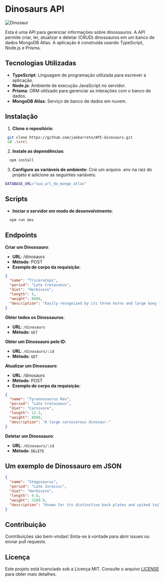 # Dinosaurs API

![Dinosaur](assets/dinosaur.avif)

Esta é uma API para gerenciar informações sobre dinossauros. A API permite criar, ler, atualizar e deletar (CRUD) dinossauros em um banco de dados MongoDB Atlas. A aplicação é construída usando TypeScript, Node.js e Prisma.

## Tecnologias Utilizadas

- **TypeScript**: Linguagem de programação utilizada para escrever a aplicação.
- **Node.js**: Ambiente de execução JavaScript no servidor.
- **Prisma**: ORM utilizado para gerenciar as interações com o banco de dados.
- **MongoDB Atlas**: Serviço de banco de dados em nuvem.

## Instalação

1. **Clone o repositório**:

```sh
 git clone https://github.com/jaobarreto/API-dinosaurs.git
 cd .\src\
```

2. **Instale as dependências**:

```sh
  npm install
```

3. **Configure as variáveis de ambiente**: Crie um arquivo .env na raiz do projeto e adicione as seguintes variáveis:

```sh
DATABASE_URL="sua_url_do_mongo_atlas"
```

## Scripts

- **Iniciar o servidor em modo de desenvolvimento**:

```sh
  npm run dev
```

## Endpoints

**Criar um Dinossauro**:

- **URL**: /dinosaurs
- **Método**: POST
- **Exemplo de corpo da requisição**:

```json
{
  "name": "Triceratops",
  "period": "Late Cretaceous",
  "diet": "Herbivore",
  "length": 9,
  "weight": 6000,
  "description": "Easily recognized by its three horns and large bony frill at the back of its head."
}
```

**Obter todos os Dinossauros**:

- **URL**: `/dinosaurs`
- **Método**: `GET`

**Obter um Dinossauro pelo ID**:

- **URL**: `/dinosaurs/:id`
- **Método**: `GET`

**Atualizar um Dinossauro**:

- **URL**: /dinosaurs
- **Método**: POST
- **Exemplo de corpo da requisição**:

```json
{
  "name": "Tyrannosaurus Rex",
  "period": "Late Cretaceous",
  "diet": "Carnivore",
  "length": 12.3,
  "weight": 8000,
  "description": "A large carnivorous dinosaur."
}
```

**Deletar um Dinossauro**:

- **URL**: `/dinosaurs/:id`
- **Método**: `DELETE`

## Um exemplo de Dinossauro em JSON

```json
{
  "name": "Stegosaurus",
  "period": "Late Jurassic",
  "diet": "Herbivore",
  "length": 9.0,
  "weight": 3100.0,
  "description": "Known for its distinctive back plates and spiked tail, used for defense against predators."
}
```

## Contribuição

Contribuições são bem-vindas! Sinta-se à vontade para abrir issues ou enviar pull requests.

## Licença

Este projeto está licenciado sob a Licença MIT. Consulte o arquivo [LICENSE](LICENSE) para obter mais detalhes.
